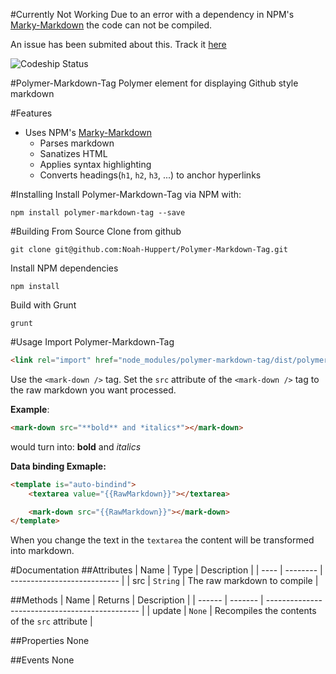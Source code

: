 #Currently Not Working
Due to an error with a dependency in NPM's [Marky-Markdown](https://github.com/npm/marky-markdown) the code can not be compiled.  

An issue has been submited about this. Track it [here](https://github.com/npm/marky-markdown/issues/46)

![Codeship Status](https://codeship.com/projects/YOUR_PROJECT_UUID/status?branch=v2)

#Polymer-Markdown-Tag
Polymer element for displaying Github style markdown

#Features
- Uses NPM's [Marky-Markdown](https://github.com/npm/marky-markdown)
	- Parses markdown
	- Sanatizes HTML
	- Applies syntax highlighting
	- Converts headings(`h1`, `h2`, `h3`, ...) to anchor hyperlinks

#Installing
Install Polymer-Markdown-Tag via NPM with:

```
npm install polymer-markdown-tag --save
```

#Building From Source
Clone from github

```
git clone git@github.com:Noah-Huppert/Polymer-Markdown-Tag.git
```

Install NPM dependencies

```
npm install
```

Build with Grunt

```
grunt
```

#Usage
Import Polymer-Markdown-Tag

```html
<link rel="import" href="node_modules/polymer-markdown-tag/dist/polymer-markdown-tag.html">
```

Use the `<mark-down />` tag. Set the `src` attribute of the `<mark-down />` tag to the raw markdown you want processed.  

**Example**:

```html
<mark-down src="**bold** and *italics*"></mark-down>
```

would turn into:
**bold** and *italics*

**Data binding Exmaple:**  

```html
<template is="auto-bindind">
	<textarea value="{{RawMarkdown}}"></textarea>

	<mark-down src="{{RawMarkdown}}"></mark-down>
</template>
```

When you change the text in the `textarea` the content will be transformed into markdown.

#Documentation
##Attributes
| Name | Type     | Description                 |
| ---- | -------- | --------------------------- |
| src  | `String` | The raw markdown to compile |

##Methods
| Name   | Returns | Description                                    |
| ------ | ------- | ---------------------------------------------- |
| update | `None`  | Recompiles the contents of the `src` attribute |

##Properties
None

##Events
None
